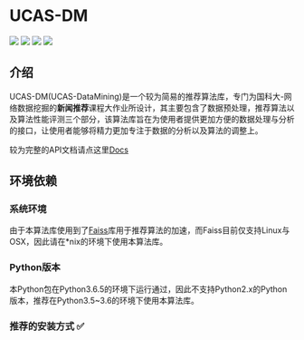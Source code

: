 # UCAS-DM
![](https://img.shields.io/badge/version-1.0.0-green.svg)
![](https://img.shields.io/badge/docs-passing-green.svg)
![](https://img.shields.io/badge/python-3.x-blue.svg)
![](https://img.shields.io/badge/License-MIT-blue.svg)

介绍
--------
UCAS-DM(UCAS-DataMining)是一个较为简易的推荐算法库，专门为国科大-网络数据挖掘的**新闻推荐**课程大作业所设计，其主要包含了数据预处理，推荐算法以及算法性能评测三个部分，该算法库旨在为使用者提供更加方便的数据处理与分析的接口，让使用者能够将精力更加专注于数据的分析以及算法的调整上。

较为完整的API文档请点这里[Docs](http://YLonely.github.io/web-data-mining)

环境依赖
--------
### 系统环境
由于本算法库使用到了[Faiss](https://github.com/facebookresearch/faiss)库用于推荐算法的加速，而Faiss目前仅支持Linux与OSX，因此请在*nix的环境下使用本算法库。
### Python版本
本Python包在Python3.6.5的环境下运行通过，因此不支持Python2.x的Python版本，推荐在Python3.5~3.6的环境下使用本算法库。

### 推荐的安装方式 :white_check_mark:
